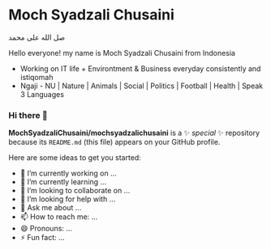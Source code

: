 # Moch Syadzali Chusaini
صل الله على محمد

Hello everyone! my name is Moch Syadzali Chusaini from Indonesia


- Working on IT life + Environtment & Business everyday consistently and istiqomah
- Ngaji - NU | Nature | Animals | Social | Politics | Football | Health | Speak 3 Languages

### Hi there 👋

**MochSyadzaliChusaini/mochsyadzalichusaini** is a ✨ _special_ ✨ repository because its `README.md` (this file) appears on your GitHub profile.

Here are some ideas to get you started:

- 🔭 I’m currently working on ...
- 🌱 I’m currently learning ...
- 👯 I’m looking to collaborate on ...
- 🤔 I’m looking for help with ...
- 💬 Ask me about ...
- 📫 How to reach me: ...
- 😄 Pronouns: ...
- ⚡ Fun fact: ...
